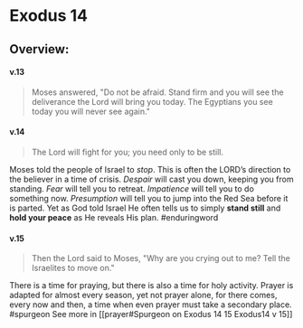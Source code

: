 # Exodus 14

## Overview:



#### v.13
>Moses answered, "Do not be afraid. Stand firm and you will see the deliverance the Lord will bring you today. The Egyptians you see today you will never see again."

#### v.14
>The Lord will fight for you; you need only to be still.

Moses told the people of Israel to _stop_. This is often the LORD’s direction to the believer in a time of crisis. _Despair_ will cast you down, keeping you from standing. _Fear_ will tell you to retreat. _Impatience_ will tell you to do something now. _Presumption_ will tell you to jump into the Red Sea before it is parted. Yet as God told Israel He often tells us to simply **stand still** and **hold your peace** as He reveals His plan.
#enduringword 


#### v.15
>Then the Lord said to Moses, "Why are you crying out to me? Tell the Israelites to move on."

There is a time for praying, but there is also a time for holy activity. Prayer is adapted for almost every season, yet not prayer alone, for there comes, every now and then, a time when even prayer must take a secondary place.
#spurgeon See more in [[prayer#Spurgeon on Exodus 14 15 Exodus14 v 15]]
